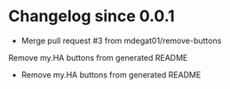 # Changelog since 0.0.1
- Merge pull request #3 from mdegat01/remove-buttons

Remove my.HA buttons from generated README 
- Remove my.HA buttons from generated README 
